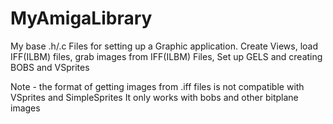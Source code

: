 # MyAmigaLibrary
My base .h/.c Files for setting up a Graphic application.  Create Views, load IFF(ILBM) files, grab images from IFF(ILBM) Files, Set up GELS and creating BOBS and VSprites

Note - the format of getting images from .iff files is not compatible with VSprites and SimpleSprites
It only works with bobs and other bitplane images
